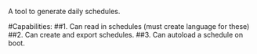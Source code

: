 A tool to generate daily schedules.


#Capabilities:
##1. Can read in schedules (must create language for these)
##2. Can create and export schedules.
##3. Can autoload a schedule on boot.
